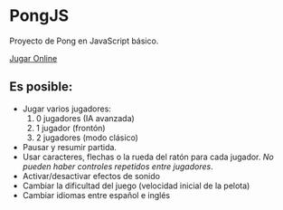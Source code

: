 # PongJS

Proyecto de Pong en JavaScript básico.

[Jugar Online](https://eladrimonos.itch.io/pong)

## **Es posible:**
- Jugar varios jugadores:
  1. 0 jugadores (IA avanzada)
  2. 1 jugador (frontón)
  3. 2 jugadores (modo clásico)
- Pausar y resumir partida.
- Usar caracteres, flechas o la rueda del ratón para cada jugador. *No pueden haber controles repetidos entre jugadores*.
- Activar/desactivar efectos de sonido
- Cambiar la dificultad del juego (velocidad inicial de la pelota)
- Cambiar idiomas entre español e inglés
